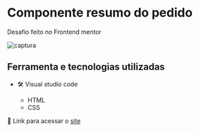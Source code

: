# Componente resumo do pedido

Desafio feito no Frontend mentor

![captura](https://github.com/JoaoVitor2004/componente-resumo-do-pedido/assets/143558833/5b219d77-4f20-46e0-9ac3-ecb2b97bf0c1)

## Ferramenta e tecnologias utilizadas 

- 🛠 Visual studio code
  
  - HTML
  - CSS
 
<p>🔗 Link para acessar o <a href="">site</a></p> 
